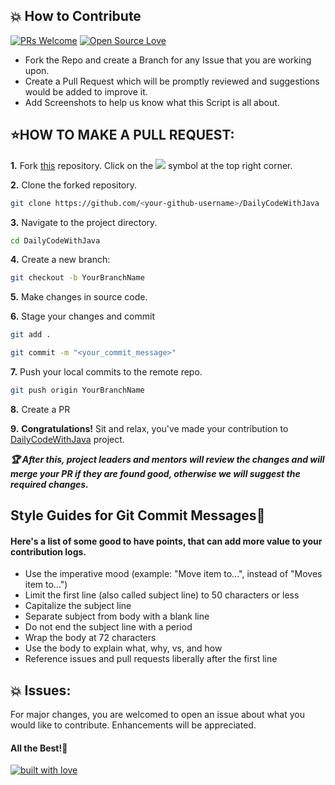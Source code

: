 ## 💥 How to Contribute

[![PRs Welcome](https://img.shields.io/badge/PRs-welcome-brightgreen.svg?style=flat-square)](http://makeapullrequest.com)
[![Open Source Love](https://badges.frapsoft.com/os/v1/open-source.png?v=103)](https://github.com/ellerbrock/open-source-badges/)

<!-- Take a look at the Existing [Issues](https://github.com/EddieHubCommunity/LinkFree/issues) or create your own Issues! -->
- Fork the Repo and create a Branch for any Issue that you are working upon.
- Create a Pull Request which will be promptly reviewed and suggestions would be added to improve it.
- Add Screenshots to help us know what this Script is all about.


## ⭐HOW TO MAKE A PULL REQUEST:

**1.** Fork [this](https://github.com/suchitragiri/DailyCodeWithJava) repository.
Click on the <img src="https://img.icons8.com/ios/24/32CD32/code-fork.png"></a> symbol at the top right corner.

**2.** Clone the forked repository.

```bash
git clone https://github.com/<your-github-username>/DailyCodeWithJava
```

**3.** Navigate to the project directory.

```bash
cd DailyCodeWithJava
```
**4.** Create a new branch:
```bash
git checkout -b YourBranchName
```

**5.** Make changes in source code.

**6.** Stage your changes and commit

```bash
git add .
```
```bash
git commit -m "<your_commit_message>"
```

**7.** Push your local commits to the remote repo.

```bash
git push origin YourBranchName
```

<!-- (https://help.github.com/en/github/collaborating-with-issues-and-pull-requests/creating-a-pull-request) ! -->
**8.** Create a PR

**9.** **Congratulations!** Sit and relax, you've made your contribution to [DailyCodeWithJava](https://github.com/suchitragiri/DailyCodeWithJava) project.

***:trophy: After this, project leaders and mentors will review the changes and will merge your PR if they are found good, otherwise we will suggest the required changes.***

## Style Guides for Git Commit Messages:memo:

#### Here's a list of some good to have points, that can add more value to your contribution logs.

<!-- - Use the present tense (example: "Add feature" and not "Added feature") -->
- Use the imperative mood (example: "Move item to...", instead of "Moves item to...")
- Limit the first line (also called subject line) to 50 characters or less
- Capitalize the subject line
- Separate subject from body with a blank line
- Do not end the subject line with a period
- Wrap the body at 72 characters
- Use the body to explain what, why, vs, and how
- Reference issues and pull requests liberally after the first line


## 💥 Issues:
For major changes, you are welcomed to open an issue  about what you would like to contribute. Enhancements will be appreciated.

#### All the Best!🥇

<p align = "center">

[![built with love](https://forthebadge.com/images/badges/built-with-love.svg)](https://github.com/unnati914/Care4ther-)

</p>
